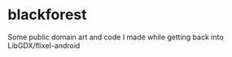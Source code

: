 blackforest
===========

Some public domain art and code I made while getting back into LibGDX/flixel-android